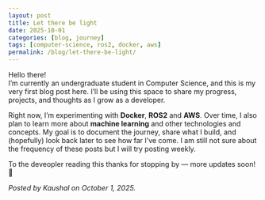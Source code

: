 ```yaml
---
layout: post
title: Let there be light
date: 2025-10-01
categories: [blog, journey]
tags: [computer-science, ros2, docker, aws]
permalink: /blog/let-there-be-light/
---
```


Hello there!  
I’m currently an undergraduate student in Computer Science, and this is my very first blog post here. I’ll be using this space to share my progress, projects, and thoughts as I grow as a developer.

Right now, I’m experimenting with **Docker**, **ROS2** and **AWS**. Over time, I also plan to learn more about **machine learning** and other technologies and concepts. My goal is to document the journey, share what I build, and (hopefully) look back later to see how far I’ve come. I am still not sure about the frequency of these posts but I will try posting weekly.  

To the deveopler reading this thanks for stopping by — more updates soon! 🚀

*Posted by Kaushal on October 1, 2025.*
